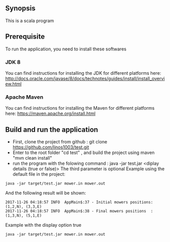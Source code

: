 ## Synopsis
This is a scala program
## Prerequisite
To run the application, you need to install these softwares
### JDK 8
You can find instructions for installing the JDK for different platforms here: http://docs.oracle.com/javase/8/docs/technotes/guides/install/install_overview.html
### Apache Maven
You can find instructions for installing the Maven for different platforms here: https://maven.apache.org/install.html
## Build and run the application
- First, clone the project from github : git clone https://github.com/linos1003/test.git
- Enter to the root folder  "cd test" , and build the project using maven "mvn clean install"
- run the program with  the folowing command : java -jar test.jar <your input path file> <your output path file>  <diplay details (true or false)>
The third parameter is optional
Example  using the default file in the project:
```
java -jar target/test.jar mower.in mower.out
```
And the following result will be shown:
```
2017-11-26 04:18:57 INFO  AppMain$:37 - Initial mowers positions: (1,2,N), (3,3,E)
2017-11-26 04:18:57 INFO  AppMain$:38 - Final mowers positions  : (1,3,N), (5,1,E)
```
 Example with the display option true

```
java -jar target/test.jar mower.in mower.out
```